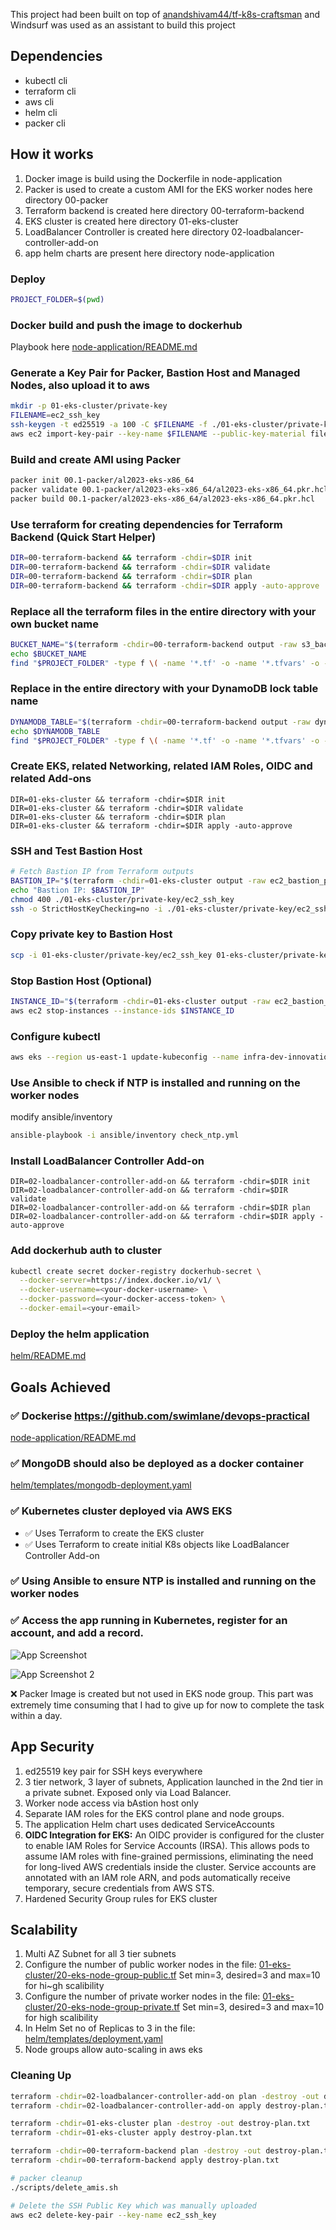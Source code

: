 This project had been built on top of [anandshivam44/tf-k8s-craftsman](https://github.com/anandshivam44/tf-k8s-craftsman/tree/2-year-old-backup) and Windsurf was used as an assistant to build this project

## Dependencies

- kubectl cli
- terraform cli
- aws cli
- helm cli
- packer cli

## How it works

1. Docker image is build using the Dockerfile in node-application
2. Packer is used to create a custom AMI for the EKS worker nodes here directory 00-packer
3. Terraform backend is created here directory 00-terraform-backend
4. EKS cluster is created here directory 01-eks-cluster
5. LoadBalancer Controller is created here directory 02-loadbalancer-controller-add-on
6. app helm charts are present here directory node-application

### Deploy
```bash
PROJECT_FOLDER=$(pwd)
```

### Docker build and push the image to dockerhub

Playbook here  [node-application/README.md](./node-application/README.md)

### Generate a Key Pair for Packer, Bastion Host and Managed Nodes, also upload it to aws

```bash
mkdir -p 01-eks-cluster/private-key
FILENAME=ec2_ssh_key
ssh-keygen -t ed25519 -a 100 -C $FILENAME -f ./01-eks-cluster/private-key/$FILENAME -N ''
aws ec2 import-key-pair --key-name $FILENAME --public-key-material fileb://./01-eks-cluster/private-key/$FILENAME.pub
```

### Build and create AMI using Packer

```bash
packer init 00.1-packer/al2023-eks-x86_64
packer validate 00.1-packer/al2023-eks-x86_64/al2023-eks-x86_64.pkr.hcl
packer build 00.1-packer/al2023-eks-x86_64/al2023-eks-x86_64.pkr.hcl
```

### Use terraform for creating dependencies for Terraform Backend (Quick Start Helper)

```bash
DIR=00-terraform-backend && terraform -chdir=$DIR init
DIR=00-terraform-backend && terraform -chdir=$DIR validate
DIR=00-terraform-backend && terraform -chdir=$DIR plan
DIR=00-terraform-backend && terraform -chdir=$DIR apply -auto-approve
```

### Replace all the terraform files in the entire directory with your own bucket name

```bash
BUCKET_NAME="$(terraform -chdir=00-terraform-backend output -raw s3_backend_bucket_name)"
echo $BUCKET_NAME
find "$PROJECT_FOLDER" -type f \( -name '*.tf' -o -name '*.tfvars' -o -name '*.tf.json' \) -exec sed -i "" -e 's/terraform-backend-placeholder/'"$BUCKET_NAME"'/g' {} + 
```

### Replace in the entire directory with your DynamoDB lock table name

```bash
DYNAMODB_TABLE="$(terraform -chdir=00-terraform-backend output -raw dynamodb_lock_table_name)"
echo $DYNAMODB_TABLE
find "$PROJECT_FOLDER" -type f \( -name '*.tf' -o -name '*.tfvars' -o -name '*.tf.json' \) -exec sed -i "" -e 's/dynamo-db-placeholder/'"$DYNAMODB_TABLE"'/g' {} +
```

### Create EKS, related Networking, related IAM Roles, OIDC and related Add-ons

```
DIR=01-eks-cluster && terraform -chdir=$DIR init
DIR=01-eks-cluster && terraform -chdir=$DIR validate
DIR=01-eks-cluster && terraform -chdir=$DIR plan
DIR=01-eks-cluster && terraform -chdir=$DIR apply -auto-approve
```

### SSH and Test Bastion Host

```bash
# Fetch Bastion IP from Terraform outputs
BASTION_IP="$(terraform -chdir=01-eks-cluster output -raw ec2_bastion_public_ip)"
echo "Bastion IP: $BASTION_IP"
chmod 400 ./01-eks-cluster/private-key/ec2_ssh_key
ssh -o StrictHostKeyChecking=no -i ./01-eks-cluster/private-key/ec2_ssh_key ec2-user@"$BASTION_IP"
```

### Copy private key to Bastion Host

```bash
scp -i 01-eks-cluster/private-key/ec2_ssh_key 01-eks-cluster/private-key/ec2_ssh_key ec2-user@$(terraform -chdir=01-eks-cluster output -raw ec2_bastion_public_ip):/home/ec2-user/
```

### Stop Bastion Host (Optional)

```bash
INSTANCE_ID="$(terraform -chdir=01-eks-cluster output -raw ec2_bastion_public_instance_ids)"
aws ec2 stop-instances --instance-ids $INSTANCE_ID
```

### Configure kubectl

```bash
aws eks --region us-east-1 update-kubeconfig --name infra-dev-innovation-hub --alias infra-dev-innovation-hub
```

### Use Ansible to check if NTP is installed and running on the worker nodes
modify ansible/inventory
```bash
ansible-playbook -i ansible/inventory check_ntp.yml
```

### Install LoadBalancer Controller Add-on

```
DIR=02-loadbalancer-controller-add-on && terraform -chdir=$DIR init
DIR=02-loadbalancer-controller-add-on && terraform -chdir=$DIR validate
DIR=02-loadbalancer-controller-add-on && terraform -chdir=$DIR plan
DIR=02-loadbalancer-controller-add-on && terraform -chdir=$DIR apply -auto-approve
```

### Add dockerhub auth to cluster

```bash
kubectl create secret docker-registry dockerhub-secret \
  --docker-server=https://index.docker.io/v1/ \
  --docker-username=<your-docker-username> \
  --docker-password=<your-docker-access-token> \
  --docker-email=<your-email>
```

### Deploy the helm application

[helm/README.md](./helm/README.md)

## Goals Achieved

### ✅ Dockerise https://github.com/swimlane/devops-practical

[node-application/README.md](./node-application/README.md)

### ✅ MongoDB should also be deployed as a docker container

[helm/templates/mongodb-deployment.yaml](./helm/templates/mongodb-deployment.yaml)

### ✅ Kubernetes cluster deployed via AWS EKS

- ✅ Uses Terraform to create the EKS cluster
- ✅ Uses Terraform to create initial K8s objects like LoadBalancer Controller Add-on

### ✅ Using Ansible to ensure NTP is installed and running on the worker nodes

### ✅ Access the app running in Kubernetes, register for an account, and add a record.

![App Screenshot](images/Screenshot%202025-09-07%20at%2012.59.58%E2%80%AFAM.png)

![App Screenshot 2](images/Screenshot%202025-09-07%20at%201.00.37%E2%80%AFAM.png)

❌ Packer Image is created but not used in EKS node group. This part was extremely time consuming that I had to give up for now to complete the task within a day. 

## App Security

1. ed25519 key pair for SSH keys everywhere
2. 3 tier network, 3 layer of subnets, Application launched in the 2nd tier in a private subnet. Exposed only via Load Balancer.
3. Worker node access via bAstion host only
4. Separate IAM roles for the EKS control plane and node groups.
5. The application Helm chart uses dedicated ServiceAccounts
6. **OIDC Integration for EKS:** An OIDC provider is configured for the cluster to enable IAM Roles for Service Accounts (IRSA). This allows pods to assume IAM roles with fine-grained permissions, eliminating the need for long-lived AWS credentials inside the cluster. Service accounts are annotated with an IAM role ARN, and pods automatically receive temporary, secure credentials from AWS STS.
7. Hardened Security Group rules for EKS cluster

## Scalability
1. Multi AZ Subnet for all 3 tier subnets
2. Configure the number of public worker nodes in the file: [01-eks-cluster/20-eks-node-group-public.tf](./01-eks-cluster/20-eks-node-group-public.tf) Set min=3, desired=3 and max=10 for hi~gh scalibility
3. Configure the number of private worker nodes in the file: [01-eks-cluster/20-eks-node-group-private.tf](./01-eks-cluster/20-eks-node-group-private.tf) Set min=3, desired=3 and max=10 for high scalibility
4. In Helm Set no of Replicas to 3 in the file: [helm/templates/deployment.yaml](./helm/templates/deployment.yaml)
5. Node groups allow auto-scaling in aws eks



### Cleaning Up
```bash
terraform -chdir=02-loadbalancer-controller-add-on plan -destroy -out destroy-plan.txt
terraform -chdir=02-loadbalancer-controller-add-on apply destroy-plan.txt

terraform -chdir=01-eks-cluster plan -destroy -out destroy-plan.txt
terraform -chdir=01-eks-cluster apply destroy-plan.txt

terraform -chdir=00-terraform-backend plan -destroy -out destroy-plan.txt
terraform -chdir=00-terraform-backend apply destroy-plan.txt

# packer cleanup
./scripts/delete_amis.sh

# Delete the SSH Public Key which was manually uploaded
aws ec2 delete-key-pair --key-name ec2_ssh_key
```

